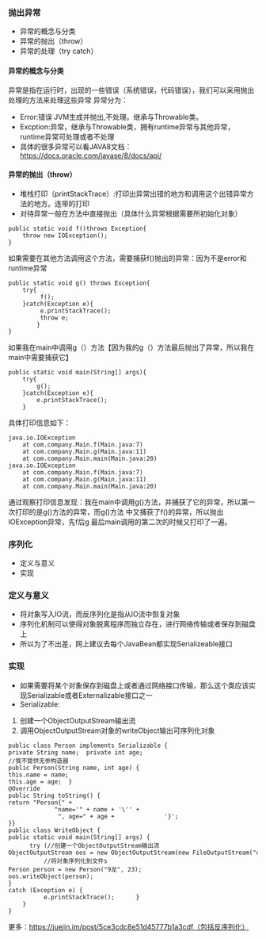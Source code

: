### 抛出异常
* 异常的概念与分类
* 异常的抛出（throw）
* 异常的处理（try catch）
#### 异常的概念与分类
异常是指在运行时，出现的一些错误（系统错误，代码错误），我们可以采用抛出处理的方法来处理这些异常
异常分为：
* Error:错误 JVM生成并抛出,不处理。继承与Throwable类。
* Excption:异常，继承与Throwable类，拥有runtime异常与其他异常，runtime异常可处理或者不处理
* 具体的很多异常可以看JAVA8文档：https://docs.oracle.com/javase/8/docs/api/
#### 异常的抛出（throw）
* 堆栈打印（printStackTrace）:打印出异常出错的地方和调用这个出错异常方法的地方。连带的打印
* 对待异常一般在方法中直接抛出（具体什么异常根据需要所初始化对象）
```
public static void f()throws Exception{
	throw new IOException();
}
```
如果需要在其他方法调用这个方法，需要捕获f()抛出的异常：因为不是error和runtime异常
```
public static void g() throws Exception{
	try{
	     f();
	}catch(Exception e){
	     e.printStackTrace();
	     throw e;
        }
}
```
如果我在main中调用g（）方法【因为我的g（）方法最后抛出了异常，所以我在main中需要捕获它】
```
public static void main(String[] args){
	try{
	    g();
	}catch(Exception e){
	    e.printStackTrace();	
	}
```
具体打印信息如下：
```
java.io.IOException
	at com.company.Main.f(Main.java:7)
	at com.company.Main.g(Main.java:11)
	at com.company.Main.main(Main.java:20)
java.io.IOException
	at com.company.Main.f(Main.java:7)
	at com.company.Main.g(Main.java:11)
	at com.company.Main.main(Main.java:20)
```
通过观察打印信息发现：我在main中调用g()方法，并捕获了它的异常，所以第一次打印的是g()方法的异常，而g()方法
中又捕获了f()的异常，所以抛出IOException异常，先f后g 最后main调用的第二次的时候又打印了一遍。
### 序列化
* 定义与意义
* 实现
### 定义与意义
* 将对象写入IO流，而反序列化是指从IO流中恢复对象
* 序列化机制可以使得对象脱离程序而独立存在，进行网络传输或者保存到磁盘上
* 所以为了不出差，网上建议去每个JavaBean都实现Serializeable接口
### 实现
* 如果需要将某个对象保存到磁盘上或者通过网络接口传输，那么这个类应该实现Serializable或者Externalizable接口之一
* Serializable:
1. 创建一个ObjectOutputStream输出流
2. 调用ObjectOutputStream对象的writeObject输出可序列化对象
```
public class Person implements Serializable {  
private String name;  private int age;  
//我不提供无参构造器  
public Person(String name, int age) {      
this.name = name;   
this.age = age;  }  
@Override
public String toString() {
return "Person{" + 
             "name='" + name + '\'' +
              ", age=" + age +              '}';  
}}
public class WriteObject {  
public static void main(String[] args) {
      try (//创建一个ObjectOutputStream输出流           
ObjectOutputStream oos = new ObjectOutputStream(new FileOutputStream("object.txt"))) {
          //将对象序列化到文件s          
Person person = new Person("9龙", 23);          
oos.writeObject(person);      
} 
catch (Exception e) {
          e.printStackTrace();      }  
	}
}
```
更多：https://juejin.im/post/5ce3cdc8e51d45777b1a3cdf（包括反序列化）
